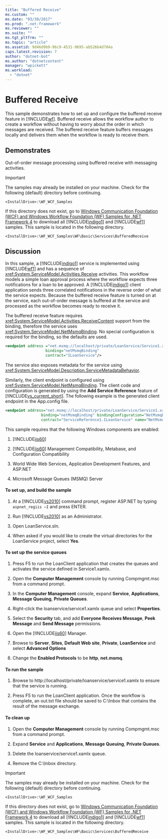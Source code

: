 ```yaml
---
title: "Buffered Receive"
ms.custom: ""
ms.date: "03/30/2017"
ms.prod: ".net-framework"
ms.reviewer: ""
ms.suite: ""
ms.tgt_pltfrm: ""
ms.topic: "article"
ms.assetid: 9d46d9b9-96c9-4531-9695-ab526b4d704a
caps.latest.revision: 7
author: "dotnet-bot"
ms.author: "dotnetcontent"
manager: "wpickett"
ms.workload: 
  - "dotnet"
---
```

# Buffered Receive
This sample demonstrates how to set up and configure the buffered receive feature in [!INCLUDE[wf](../../../../includes/wf-md.md)]. Buffered receive allows the workflow author to create a workflow without having to worry about the order in which messages are received. The buffered receive feature buffers messages locally and delivers them when the workflow is ready to receive them.  
  
## Demonstrates  
 Out-of-order message processing using buffered receive with messaging activities.  
  
> [!IMPORTANT]
>  The samples may already be installed on your machine. Check for the following (default) directory before continuing.  
>   
>  `<InstallDrive>:\WF_WCF_Samples`  
>   
>  If this directory does not exist, go to [Windows Communication Foundation (WCF) and Windows Workflow Foundation (WF) Samples for .NET Framework 4](http://go.microsoft.com/fwlink/?LinkId=150780) to download all [!INCLUDE[indigo1](../../../../includes/indigo1-md.md)] and [!INCLUDE[wf1](../../../../includes/wf1-md.md)] samples. This sample is located in the following directory.  
>   
>  `<InstallDrive>:\WF_WCF_Samples\WF\Basic\Services\BufferedReceive`  
  
## Discussion  
 In this sample, a [!INCLUDE[indigo1](../../../../includes/indigo1-md.md)] service is implemented using [!INCLUDE[wf1](../../../../includes/wf1-md.md)] and has a sequence of <xref:System.ServiceModel.Activities.Receive> activities. This workflow models a simple loan approval process where the workflow expects three notifications for a loan to be approved. A [!INCLUDE[indigo1](../../../../includes/indigo1-md.md)] client application sends three correlated notifications in the reverse order of what the service expects. Because the buffered receive feature is turned on at the service, each out-of-order message is buffered at the service and processed as the workflow becomes ready to receive it.  
  
 The buffered receive feature requires <xref:System.ServiceModel.Activities.ReceiveContent> support from the binding, therefore the service uses <xref:System.ServiceModel.NetMsmqBinding>. No special configuration is required for the binding, so the defaults are used.  
  
```xml  
<endpoint address ="net.msmq://localhost/private/LoanService/Service1.xamlx"  
                  binding="netMsmqBinding"  
                  contract="ILoanService"/>  
```  
  
 The service also exposes metadata for the service using <xref:System.ServiceModel.Description.ServiceMetadataBehavior>.  
  
 Similarly, the client endpoint is configured using <xref:System.ServiceModel.NetMsmqBinding>. The client code and configuration is generated by using the **Add Service Reference** feature of [!INCLUDE[vs_current_short](../../../../includes/vs-current-short-md.md)]. The following example is the generated client endpoint in the App.config file.  
  
```xml  
<endpoint address="net.msmq://localhost/private/LoanService/Service1.xamlx"  
                binding="netMsmqBinding" bindingConfiguration="NetMsmqBinding_ILoanService"  
                contract="ServiceReference1.ILoanService" name="NetMsmqBinding_ILoanService" />  
```  
  
 This sample requires that the following Windows components are enabled:  
  
1.  [!INCLUDE[iis60](../../../../includes/iis60-md.md)]  
  
2.  [!INCLUDE[iis60](../../../../includes/iis60-md.md)] Management Compatibility, Metabase, and Configuration Compatibility  
  
3.  World Wide Web Services, Application Development Features, and ASP.NET  
  
4.  Microsoft Message Queues (MSMQ) Server  
  
#### To set up, and build the sample  
  
1.  At a [!INCLUDE[vs2010](../../../../includes/vs2010-md.md)] command prompt, register ASP.NET by typing `aspnet_regiis –I` and press ENTER.  
  
2.  Run [!INCLUDE[vs2010](../../../../includes/vs2010-md.md)] as an Administrator.  
  
3.  Open LoanService.sln.  
  
4.  When asked if you would like to create the virtual directories for the LoanService project, select **Yes**.  
  
#### To set up the service queues  
  
1.  Press F5 to run the LoanClient application that creates the queues and activates the service defined in Service1.xamlx.  
  
2.  Open the **Computer Management** console by running Compmgmt.msc from a command prompt.  
  
3.  In the **Computer Management** console, expand **Service**, **Applications**, **Message Queuing**, **Private Queues**.  
  
4.  Right-click the loanservice/service1.xamlx queue and select **Properties**.  
  
5.  Select the **Security** tab, and add **Everyone Receives Message**, **Peek Message** and **Send Message** permissions.  
  
6.  Open the [!INCLUDE[iis60](../../../../includes/iis60-md.md)] Manager.  
  
7.  Browse to **Server**, **Sites**, **Default Web site**, **Private**, **LoanService** and select **Advanced Options**  
  
8.  Change the **Enabled Protocols** to be **http**, **net.msmq**.  
  
#### To run the sample  
  
1.  Browse to http://localhost/private/loanservice/service1.xamlx to ensure that the service is running.  
  
2.  Press F5 to run the LoanClient application. Once the workflow is complete, an out.txt file should be saved to C:\Inbox that contains the result of the message exchange.  
  
#### To clean up  
  
1.  Open the **Computer Management** console by running Compmgmt.msc from a command prompt.  
  
2.  Expand **Service** and **Applications**, **Message Queuing**, **Private Queues**.  
  
3.  Delete the loanservice/service1.xamlx queue.  
  
4.  Remove the C:\Inbox directory.  
  
> [!IMPORTANT]
>  The samples may already be installed on your machine. Check for the following (default) directory before continuing.  
>   
>  `<InstallDrive>:\WF_WCF_Samples`  
>   
>  If this directory does not exist, go to [Windows Communication Foundation (WCF) and Windows Workflow Foundation (WF) Samples for .NET Framework 4](http://go.microsoft.com/fwlink/?LinkId=150780) to download all [!INCLUDE[indigo1](../../../../includes/indigo1-md.md)] and [!INCLUDE[wf1](../../../../includes/wf1-md.md)] samples. This sample is located in the following directory.  
>   
>  `<InstallDrive>:\WF_WCF_Samples\WF\Basic\Services\BufferedReceive`
